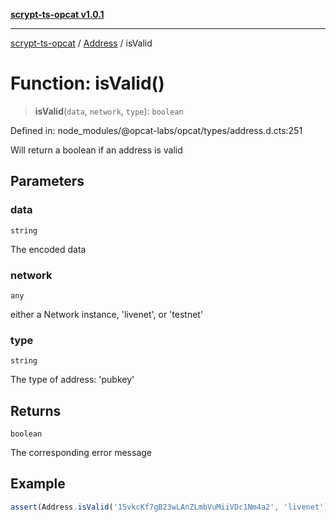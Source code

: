 [**scrypt-ts-opcat v1.0.1**](../../../README.md)

***

[scrypt-ts-opcat](../../../README.md) / [Address](../README.md) / isValid

# Function: isValid()

> **isValid**(`data`, `network`, `type`): `boolean`

Defined in: node\_modules/@opcat-labs/opcat/types/address.d.cts:251

Will return a boolean if an address is valid

## Parameters

### data

`string`

The encoded data

### network

`any`

either a Network instance, 'livenet', or 'testnet'

### type

`string`

The type of address: 'pubkey'

## Returns

`boolean`

The corresponding error message

## Example

```javascript
assert(Address.isValid('15vkcKf7gB23wLAnZLmbVuMiiVDc1Nm4a2', 'livenet'));
```

